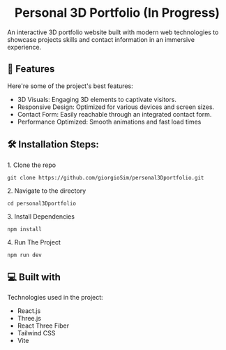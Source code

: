 
<h1 align="center" id="title">Personal 3D Portfolio (In Progress)</h1>

<p id="description">An interactive 3D portfolio website built with modern web technologies to showcase projects skills and contact information in an immersive experience.​</p>

  
  
<h2>🧐 Features</h2>

Here're some of the project's best features:

*   3D Visuals: Engaging 3D elements to captivate visitors.
*   Responsive Design: Optimized for various devices and screen sizes.​
*   Contact Form: Easily reachable through an integrated contact form.
*   Performance Optimized: Smooth animations and fast load times

<h2>🛠️ Installation Steps:</h2>

<p>1. Clone the repo</p>

```
git clone https://github.com/giorgioSim/personal3Dportfolio.git
```

<p>2. Navigate to the directory</p>

```
cd personal3Dportfolio
```

<p>3. Install Dependencies</p>

```
npm install
```

<p>4. Run The Project</p>

```
npm run dev
```

  
  
<h2>💻 Built with</h2>

Technologies used in the project:

*   React.js
*   Three.js
*   React Three Fiber
*   Tailwind CSS
*   Vite
